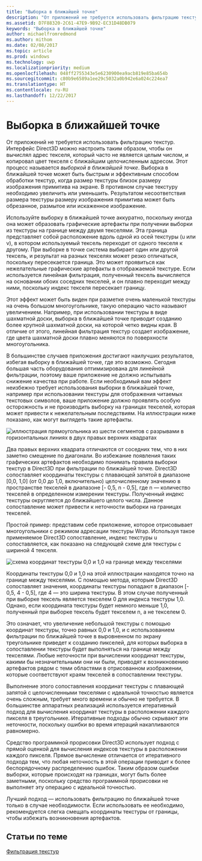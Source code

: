 ```yaml
---
title: "Выборка в ближайшей точке"
description: "От приложений не требуется использовать фильтрацию текстур."
ms.assetid: D7F88320-2C61-47E9-9B92-EC31D48DB079
keywords: "Выборка в ближайшей точке"
author: michaelfromredmond
ms.author: mithom
ms.date: 02/08/2017
ms.topic: article
ms.prod: windows
ms.technology: uwp
ms.localizationpriority: medium
ms.openlocfilehash: 048ff2755343e5e6230900ea9acb819e85ba654b
ms.sourcegitcommit: c80b9e6589a1ee29c5032a0b942e6a024c224ea7
ms.translationtype: HT
ms.contentlocale: ru-RU
ms.lasthandoff: 12/22/2017
---
```

# <a name="span-iddirect3dconceptsnearest-pointsamplingspannearest-point-sampling"></a><span id="direct3dconcepts.nearest-point_sampling"></span>Выборка в ближайшей точке


От приложений не требуется использовать фильтрацию текстур. Интерфейс Direct3D можно настроить таким образом, чтобы он вычислял адрес текселя, который часто не является целым числом, и копировал цвет текселя с ближайшим целочисленным адресом. Этот процесс называется *выборкой в ближайшей точке*. Выборка в ближайшей точке может быть быстрым и эффективным способом обработки текстур, когда размер текстуры близок размеру изображения примитива на экране. В противном случае текстуру необходимо увеличить или уменьшить. Результатом несоответствия размера текстуры размеру изображения примитива может быть обрезанное, размытое или искаженное изображение.

Используйте выборку в ближайшей точке аккуратно, поскольку иногда она может образовать графические артефакты при получении выборки из текстуры на границе между двумя текселями. Эта граница представляет собой расположение вдоль одной из осей текстуры (u или v), в котором используемый тексель переходит от одного текселя к другому. При выборке в точке система выбирает один или другой тексель, и результат на разных текселях может резко отличаться, поскольку пересекается граница. Это может проявиться как нежелательные графические артефакты в отображаемой текстуре. Если используется линейная фильтрация, полученный тексель вычисляется на основании обоих соседних текселей, и он плавно переходит между ними, поскольку индекс текселя пересекает границу.

Этот эффект может быть виден при разметке очень маленькой текстуры на очень большом многоугольнике, такую операцию часто называют увеличением. Например, при использовании текстуры в виде шахматной доски, выборка в ближайшей точке приводит созданию более крупной шахматной доски, на которой четко видны края. В отличие от этого, линейная фильтрация текстур создает изображение, где цвета шахматной доски плавно меняются по поверхности многоугольника.

В большинстве случаев приложения достигают наилучших результатов, избегая выборку в ближайшей точке, где это возможно. Сегодня большая часть оборудования оптимизирована для линейной фильтрации, поэтому ваше приложение не должно испытывать снижение качества при работе. Если необходимый вам эффект неизбежно требует использования выборки в ближайшей точке, например при использовании текстуры для отображения читаемых текстовых символов, ваше приложение должно проявлять особую осторожность и не производить выборку на границах текселей, которая может привести к нежелательным последствиям. На иллюстрации ниже показано, как могут выглядеть такие артефакты.

![иллюстрация прямоугольника из шести сегментов с разрывами в горизонтальных линиях в двух правых верхних квадратах](images/ptrtfct.png)

Два правых верхних квадрата отличаются от соседних тем, что в них заметно смещение по диагонали. Во избежание появления таких графических артефактов необходимо понимать правила выборки текстур в Direct3D при фильтрации по ближайшей точке. Direct3D сопоставляет координаты текстуры с плавающей запятой в диапазоне \[0,0, 1,0\] (от 0,0 до 1,0, включительно) целочисленному значению в пространстве текселей в диапазоне \[- 0,5, n - 0,5\], где n — количество текселей в определенном измерении текстуры. Полученный индекс текстуры округляется до ближайшего целого числа. Данное сопоставление может привести к неточности выборки на границах текселей.

Простой пример: представим себе приложение, которое отрисовывает многоугольники с режимом адресации текстуры Wrap. Используя такое применяемое Direct3D сопоставление, индекс текстуры u сопоставляется, как показано на следующей схеме для текстуры с шириной 4 текселя.

![схема координат текстуры 0,0 и 1,0 на границе между текселями](images/ptsmpprb.png)

Координаты текстуры 0,0 и 1,0 на этой иллюстрации находятся точно на границе между текселями. С помощью метода, которым Direct3D сопоставляет значения, координаты текстуры попадают в диапазон \[- 0,5, 4 - 0,5\], где 4 — это ширина текстуры. В этом случае полученный при выборке тексель является текселем 0 для индекса текстуры 1,0. Однако, если координата текстуры будет немного меньше 1,0, полученный при выборке тексель будет текселем n, а не текселем 0.

Это означает, что увеличение небольшой текстуры с помощью координат текстуры, точно равных 0,0 и 1,0, и с использованием фильтрации по ближайшей точке в выровненном по экрану треугольнике приведет к созданию пикселей, для которых выборка в сопоставлении текстуры будет выполняться на границе между текселями. Любые неточности при вычислении координат текстуры, какими бы незначительными они ни были, приводят к возникновению артефактов рядом с теми областями в отрисованном изображении, которые соответствуют краям текселей в сопоставлении текстуры.

Выполнение этого сопоставления координат текстуры с плавающей запятой с целочисленными текселями с идеальной точностью является очень сложным, требует много времени и обычно не требуется. В большинстве аппаратных реализаций используется итеративный подход для вычисления координат текстуры в расположении каждого пикселя в треугольнике. Итеративные подходы обычно скрывают эти неточности, поскольку ошибки во время итераций накапливаются равномерно.

Средство программной прорисовки Direct3D использует подход с прямой оценкой для вычисления индексов текстуры в расположении каждого пикселя. Прямое вычисление отличается от итеративного подхода тем, что любая неточность в этой операции приводит к более беспорядочному распределению ошибок. Таким образом ошибки выборки, которые происходят на границах, могут быть более заметными, поскольку средство программной прорисовки не выполняет эту операцию с идеальной точностью.

Лучший подход — использовать фильтрацию по ближайшей точке только в случае необходимости. Если использовать ее необходимо, рекомендуется слегка смещать координаты текстуры от границы, чтобы избежать возникновения артефактов.

## <a name="span-idrelated-topicsspanrelated-topics"></a><span id="related-topics"></span>Статьи по теме


[Фильтрация текстур](texture-filtering.md)

 

 




